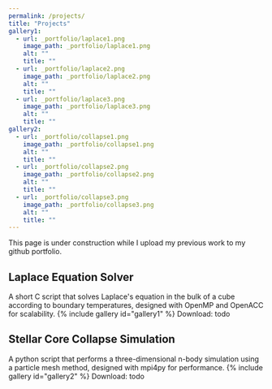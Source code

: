 ```yaml
---
permalink: /projects/
title: "Projects"
gallery1:
  - url: _portfolio/laplace1.png
    image_path: _portfolio/laplace1.png
    alt: ""
    title: ""
  - url: _portfolio/laplace2.png
    image_path: _portfolio/laplace2.png
    alt: ""
    title: ""
  - url: _portfolio/laplace3.png
    image_path: _portfolio/laplace3.png
    alt: ""
    title: ""
gallery2:
  - url: _portfolio/collapse1.png
    image_path: _portfolio/collapse1.png
    alt: ""
    title: ""
  - url: _portfolio/collapse2.png
    image_path: _portfolio/collapse2.png
    alt: ""
    title: ""
  - url: _portfolio/collapse3.png
    image_path: _portfolio/collapse3.png
    alt: ""
    title: ""
---
```


This page is under construction while I upload my previous work to my github
portfolio.

## Laplace Equation Solver
A short C script that solves Laplace's equation in the bulk of a cube according to
boundary temperatures, designed with OpenMP and OpenACC for scalability.
{% include gallery id="gallery1" %}
Download: todo

## Stellar Core Collapse Simulation
A python script that performs a three-dimensional n-body simulation using a
particle mesh method, designed with mpi4py for performance.
{% include gallery id="gallery2" %}
Download: todo

